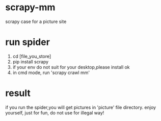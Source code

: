 # scrapy-mm
scrapy case for a picture site


# run spider

1. cd  [file_you_store]
2. pip install scrapy
3. if your env do not suit for your desktop,please install ok
4. in cmd mode, run 'scrapy crawl mm'

# result 

if you run the spider,you will get pictures in 'picture' file directory.
enjoy yourself, just for fun, do not use for illegal way!

